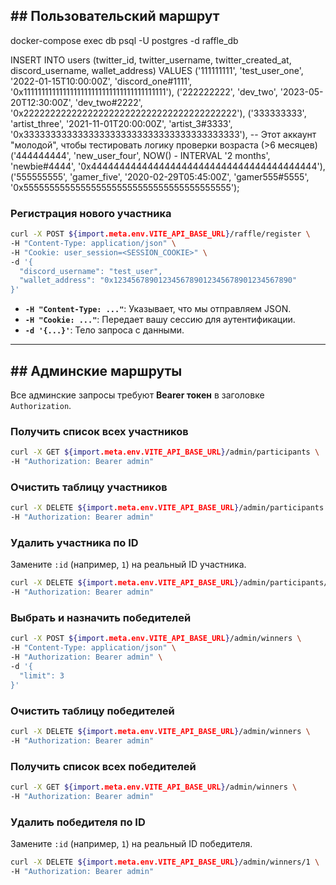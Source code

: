 ## \#\# Пользовательский маршрут

docker-compose exec db psql -U postgres -d raffle_db

INSERT INTO users (twitter_id, twitter_username, twitter_created_at, discord_username, wallet_address) VALUES
('111111111', 'test_user_one', '2022-01-15T10:00:00Z', 'discord_one#1111', '0x1111111111111111111111111111111111111111'),
('222222222', 'dev_two', '2023-05-20T12:30:00Z', 'dev_two#2222', '0x2222222222222222222222222222222222222222'),
('333333333', 'artist_three', '2021-11-01T20:00:00Z', 'artist_3#3333', '0x3333333333333333333333333333333333333333'),
-- Этот аккаунт "молодой", чтобы тестировать логику проверки возраста (>6 месяцев)
('444444444', 'new_user_four', NOW() - INTERVAL '2 months', 'newbie#4444', '0x4444444444444444444444444444444444444444'),
('555555555', 'gamer_five', '2020-02-29T05:45:00Z', 'gamer555#5555', '0x5555555555555555555555555555555555555555');

### **Регистрация нового участника**

```bash
curl -X POST ${import.meta.env.VITE_API_BASE_URL}/raffle/register \
-H "Content-Type: application/json" \
-H "Cookie: user_session=<SESSION_COOKIE>" \
-d '{
  "discord_username": "test_user",
  "wallet_address": "0x1234567890123456789012345678901234567890"
}'
```

- **`-H "Content-Type: ..."`**: Указывает, что мы отправляем JSON.
- **`-H "Cookie: ..."`**: Передает вашу сессию для аутентификации.
- **`-d '{...}'`**: Тело запроса с данными.

---

## \#\# Админские маршруты

Все админские запросы требуют **Bearer токен** в заголовке `Authorization`.

### **Получить список всех участников**

```bash
curl -X GET ${import.meta.env.VITE_API_BASE_URL}/admin/participants \
-H "Authorization: Bearer admin"
```

### **Очистить таблицу участников**

```bash
curl -X DELETE ${import.meta.env.VITE_API_BASE_URL}/admin/participants \
-H "Authorization: Bearer admin"
```

### **Удалить участника по ID**

Замените `:id` (например, `1`) на реальный ID участника.

```bash
curl -X DELETE ${import.meta.env.VITE_API_BASE_URL}/admin/participants/1 \
-H "Authorization: Bearer admin"
```

### **Выбрать и назначить победителей**

```bash
curl -X POST ${import.meta.env.VITE_API_BASE_URL}/admin/winners \
-H "Content-Type: application/json" \
-H "Authorization: Bearer admin" \
-d '{
  "limit": 3
}'
```

### **Очистить таблицу победителей**

```bash
curl -X DELETE ${import.meta.env.VITE_API_BASE_URL}/admin/winners \
-H "Authorization: Bearer admin"
```

### **Получить список всех победителей**

```bash
curl -X GET ${import.meta.env.VITE_API_BASE_URL}/admin/winners \
-H "Authorization: Bearer admin"
```

### **Удалить победителя по ID**

Замените `:id` (например, `1`) на реальный ID победителя.

```bash
curl -X DELETE ${import.meta.env.VITE_API_BASE_URL}/admin/winners/1 \
-H "Authorization: Bearer admin"
```
